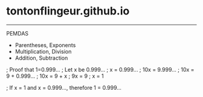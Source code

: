 # tontonflingeur.github.io
---
PEMDAS
- Parentheses, Exponents
- Multiplication, Division
- Addition, Subtraction

; Proof that 1=0.999...
; Let x be 0.999...
; x = 0.999...
; 10x = 9.999...
; 10x = 9 + 0.999...
; 10x = 9 + x
; 9x = 9
; x = 1

; If x = 1 and x = 0.999..., therefore 1 = 0.999...
